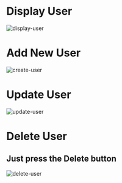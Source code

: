 # Display User
![display-user](https://github.com/mdmehedi121888/php_crud_operation/assets/68391366/0bff6f9f-1128-4970-b2c9-e645c7f85318)

# Add New User
![create-user](https://github.com/mdmehedi121888/php_crud_operation/assets/68391366/8b07fa9e-8fa0-437e-8212-191a13d16209)

# Update User
![update-user](https://github.com/mdmehedi121888/php_crud_operation/assets/68391366/ec39d8da-1cd6-4789-9b6d-597a3eb16f80)

# Delete User
## Just press the Delete button
![delete-user](https://github.com/mdmehedi121888/php_crud_operation/assets/68391366/87f1626a-1e4d-4956-9a8f-45d37489af8d)


